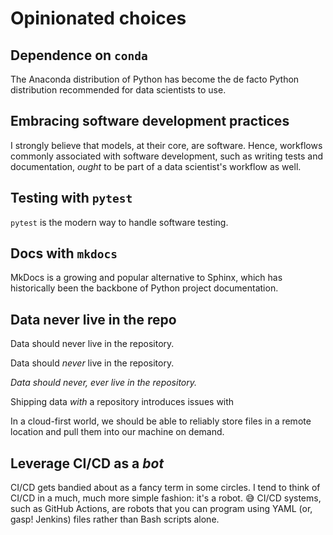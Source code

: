 # Opinionated choices

## Dependence on `conda`

The Anaconda distribution of Python has become
the de facto Python distribution recommended for data scientists to use.

## Embracing software development practices

I strongly believe that models, at their core, are software.
Hence, workflows commonly associated with software development,
such as writing tests and documentation,
_ought_ to be part of a data scientist's workflow as well.

## Testing with `pytest`

`pytest` is the modern way to handle software testing.

## Docs with `mkdocs`

MkDocs is a growing and popular alternative to Sphinx,
which has historically been the backbone of Python project documentation.

## Data never live in the repo

Data should never live in the repository.

Data should _never_ live in the repository.

_Data should never, ever live in the repository._

Shipping data _with_ a repository introduces issues with

In a cloud-first world,
we should be able to reliably store files in a remote location
and pull them into our machine on demand.

## Leverage CI/CD as a _bot_

CI/CD gets bandied about as a fancy term in some circles.
I tend to think of CI/CD in a much, much more simple fashion:
it's a robot. 😅
CI/CD systems, such as GitHub Actions,
are robots that you can program using YAML
(or, gasp! Jenkins) files
rather than Bash scripts alone.
